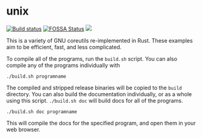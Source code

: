# unix

[![Build status](https://ci.appveyor.com/api/projects/status/4j1ho78h1npu9253?svg=true)](https://ci.appveyor.com/project/Babkock/unix) [![FOSSA Status](https://app.fossa.io/api/projects/git%2Bgithub.com%2FBabkock%2Funix.svg?type=shield)](https://app.fossa.io/projects/git%2Bgithub.com%2FBabkock%2Funix?ref=badge_shield)
[![](https://tokei.rs/b1/github/Babkock/unix)](https://github.com/XAMPPRocky/tokei)

This is a variety of GNU coreutils re-implemented in Rust. These examples aim to be efficient, fast, and less complicated.

To compile all of the programs, run the `build.sh` script. You can also compile any of the programs individually with

```
./build.sh programname
```

The compiled and stripped release binaries will be copied to the `build` directory. You can also build the documentation individually, or as a whole
using this script. `./build.sh doc` will build docs for all of the programs.

```
./build.sh doc programname
```

This will compile the docs for the specified program, and open them in your web browser.


